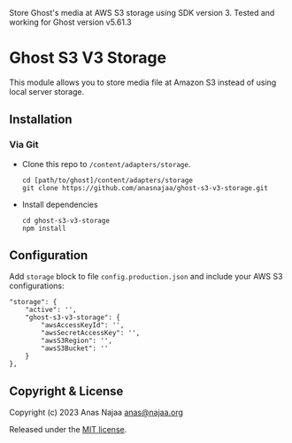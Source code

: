 Store Ghost's media at AWS S3 storage using SDK version 3.
Tested and working for Ghost version v5.61.3

# Ghost S3 V3 Storage

This module allows you to store media file at Amazon S3 instead of using local server storage.

## Installation

### Via Git

-   Clone this repo to `/content/adapters/storage`.

    ```
    cd [path/to/ghost]/content/adapters/storage
    git clone https://github.com/anasnajaa/ghost-s3-v3-storage.git
    ```

-   Install dependencies

    ```
    cd ghost-s3-v3-storage
    npm install
    ```

## Configuration

Add `storage` block to file `config.production.json` and include your AWS S3 configurations:

    "storage": {
        "active": '',
        "ghost-s3-v3-storage": {
            "awsAccessKeyId": '',
            "awsSecretAccessKey": '',
            "awsS3Region": '',
            "awsS3Bucket": ''
        }
    },

## Copyright & License

Copyright (c) 2023 Anas Najaa <anas@najaa.org>

Released under the [MIT license](https://github.com/anasnajaa/ghost-s3-v3-storage/blob/master/LICENSE).
